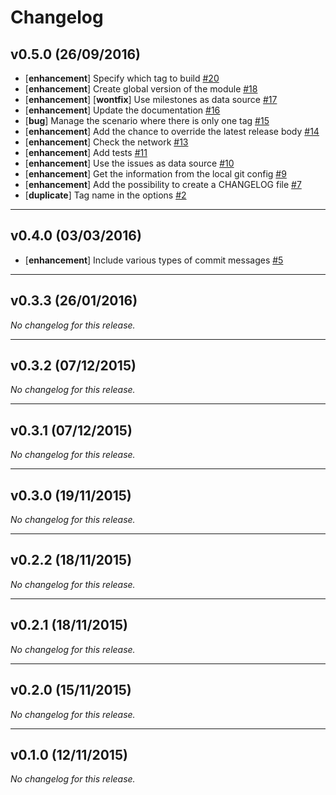# Changelog

## v0.5.0 (26/09/2016)

- [**enhancement**] Specify which tag to build [#20](https://github.com/github-tools/github-release-notes/issues/20)
- [**enhancement**] Create global version of the module [#18](https://github.com/github-tools/github-release-notes/issues/18)
- [**enhancement**] [**wontfix**] Use milestones as data source [#17](https://github.com/github-tools/github-release-notes/issues/17)
- [**enhancement**] Update the documentation [#16](https://github.com/github-tools/github-release-notes/issues/16)
- [**bug**] Manage the scenario where there is only one tag [#15](https://github.com/github-tools/github-release-notes/issues/15)
- [**enhancement**] Add the chance to override the latest release body [#14](https://github.com/github-tools/github-release-notes/issues/14)
- [**enhancement**] Check the network [#13](https://github.com/github-tools/github-release-notes/issues/13)
- [**enhancement**] Add tests [#11](https://github.com/github-tools/github-release-notes/issues/11)
- [**enhancement**] Use the issues as data source [#10](https://github.com/github-tools/github-release-notes/issues/10)
- [**enhancement**] Get the information from the local git config [#9](https://github.com/github-tools/github-release-notes/issues/9)
- [**enhancement**] Add the possibility to create a CHANGELOG file [#7](https://github.com/github-tools/github-release-notes/issues/7)
- [**duplicate**] Tag name in the options [#2](https://github.com/github-tools/github-release-notes/issues/2)

 --- 

## v0.4.0 (03/03/2016)

- [**enhancement**] Include various types of commit messages [#5](https://github.com/github-tools/github-release-notes/issues/5)

 --- 

## v0.3.3 (26/01/2016)

*No changelog for this release.*

 --- 

## v0.3.2 (07/12/2015)

*No changelog for this release.*

 --- 

## v0.3.1 (07/12/2015)

*No changelog for this release.*

 --- 

## v0.3.0 (19/11/2015)

*No changelog for this release.*

 --- 

## v0.2.2 (18/11/2015)

*No changelog for this release.*

 --- 

## v0.2.1 (18/11/2015)

*No changelog for this release.*

 --- 

## v0.2.0 (15/11/2015)

*No changelog for this release.*

 --- 

## v0.1.0 (12/11/2015)

*No changelog for this release.*
